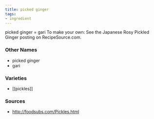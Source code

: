 ```yaml
---
title: picked ginger
tags:
- ingredient
---
```

picked ginger = gari To make your own: See the Japanese Rosy Pickled Ginger posting on RecipeSource.com.

### Other Names

* picked ginger
* gari

### Varieties

* [[pickles]]

### Sources
* http://foodsubs.com/Pickles.html

